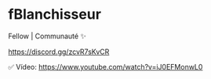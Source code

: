 # fBlanchisseur

Fellow | Communauté ✨

https://discord.gg/zcvR7sKvCR

✅ Vídeo: https://www.youtube.com/watch?v=iJ0EFMonwL0
